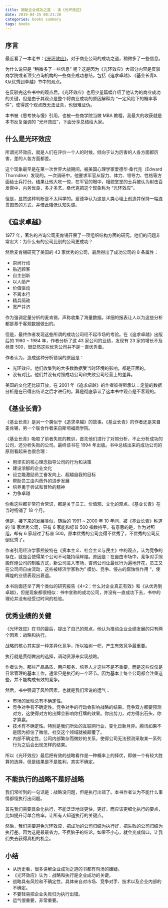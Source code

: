```yaml
---
title: 揭秘企业成功之道 - 读《光环效应》
date: 2019-04-25 00:21:26
categories: books summary
tags: books
---
```


## 序言

最近看了一本老书：[《光环效应》](https://item.jd.com/10081170.html?dist=jd)，对于商业公司的成功之道，稍微多了一些信息。

为什么说只是 “稍微多了一些信息” 呢？这是因为《光环效应》大部分内容是反驳商学院或者顶尖咨询机构的一些商业成功总结，包括《追求卓越》、《基业长青》、《从优秀到卓越》书中的观点。

在反驳完这些书中的观点后，《光环效应》也用少量篇幅介绍了他认为的商业成功的关键，但是由于其观点是整个将商业成功的原因解释为 “一定风险下的概率事件”，使得这个观点既无法证真，也很难证伪。

本书被《思考快与慢》引用，也被一些商学院当做 MBA 教程，我最大的收获就是本书反复强调的 “光环效应”，下面分享总结给大家。

## 什么是光环效应

所谓光环效应，就是人们在评价一个人的时候，倾向于认为厉害的人各方面都厉害，差的人各方面都差。

这个现象最早是在第一次世界大战期间，被美国心理学家爱德华·桑代克（Edward Thorndike）发现的。一次调研中，他要求军官从智力、体力、领导力、性格等方面给士兵打分。结果让他大吃一惊，在军官的眼中，相貌堂堂的士兵被认为射击百发百中，内务优良，多才多艺。桑代克把这个现象称为 “光环效应”。

但是，显然这种判断是不太科学的。爱德华认为这是人类心理上创造并保持一幅连贯图景的方式，并借此降低认知失调。

## 《追求卓越》

1977 年，著名的咨询公司麦肯锡开展了一项组织结构方面的研究。他们的问题非常宏大：为什么有的公司比别的公司更成功？

然后麦肯锡研究了美国的 43 家优秀的公司，最后得出了成功公司的 8 条属性：
 - 崇尚行动
 - 贴近顾客
 - 自主创新
 - 以人助产
 - 价值驱动
 - 不离本行
 - 精兵简政
 - 宽严并济

作为强调定量分析的麦肯锡，声称收集了海量数据。详细的报表让人以为这些分析都是基于客观数据做出的。

但是，最终作者发现这些所谓的成功公司经不起市场的考验。在《追求卓越》出版后的 1980 ~ 1984 年，作者分析了这 43 家公司的业绩，发现有 23 家的增长不及标普 500，很显然这些优秀公司并不是一直优秀着。

作者认为，造成这种分析错误的原因是：
 - 光环效应。他们收集到的大多数数据受当时环境的影响，都是正面的。
 - 没有对比。他们并没有对照成功公司和失败公司经营上的差异。

美国的文化还比较开放，在 2001 年《追求卓越》的作者彼得斯承认：定量的数据分析是在已得出结论之后才进行的。算是彻底承认了这本书中观点是不客观的。


## 《基业长青》

《基业长青》是另一个类似于《追求卓越》的故事。《基业长青》的作者还是来自麦肯锡，另一个联合作者来自斯坦福商学院。

《基业长青》吸取了前者失败的教训，首先他们进行了对照分析，不止分析成功的公司，还分析失败的公司。最终该书在 1994 年出版。书中总结出来的成功公司的原则看起来也很合理：

 - 用坚实的核心理念指导公司的行为和决策
 - 建设浓郁的企业文化
 - 设立能激励员工奋发向上、超越自我的目标
 - 帮助员工由内而外的进步发展
 - 培养勇于尝试和冒险的精神
 - 力争卓越

你看这些都非常符合常识，都是关于员工、价值观、文化的观点。《基业长青》在当时畅销了 18 个月。

但是，接下来的发展类似，随后的 1991 ~ 2000 年 10 年间，被《基业长青》称道的 18 家优秀公司，只有 6 家能和标普 500 指数持平。有意思的是，作为对照组，却有 6 家超过了标普 500。原本优秀的公司变得不优秀了，不优秀的公司反倒优秀了。

作者引用经济学家熊彼特在《资本主义、社会主义与民主》中的观点，认为竞争的存在，就是会使得某个公司不可能持续辉煌。原因是：在自由市场中，竞争对手照搬辉煌公司的制胜方式，新公司进入市场，咨询公司让最优行为遍地开花，员工又在公司间自由流动，这些被经济学家称为” 模仿、竞争、侵占的腐蚀性作用 “，使辉煌的业绩表现出衰退。

本书后面还举了两个类似的研究报告《4+2：什么对企业真正有效》和《从优秀到卓越》，但是现象都很相似：书中宣称的成功公司，并没有一直成功下去，书中的理论并没有经受过时间的检验。

## 优秀业绩的关健

《光环效应》在书的最后，提出了自己的观点，他认为推动企业业绩发展的只有两个因素：战略和执行。

战略的核心其实是一种差异化竞争，所以独树一帜，产生有效竞争最重要。

执行就是贯彻做出的选择，调动资源来实现战略。

作者认为，那些产品品质、用户服务、培养人才这些不是不重要，而是这些仅仅是日常管理的基本工作，通常只是执行的一个环节。因为基本上每个公司都会注重这些，并不能构成有效的竞争。

然后，书中强调了风险因素，也就是我们常说的运气：
 - 市场的反映总有不确定性。
 - 竞争对手有不确定性。竞争对手的行动会影响战略的结果。竞争双方都要预测对方，这使得对方的出牌会影响你打牌的效果。你出剪刀，对方得出石头，你才算赢。
 - 技术有不确定性。特别是我们所处的互联网行业，变化日新月异。腾讯如果不是因为抓住了微信，社交这个领域就被颠覆了。
 - 内部不确定性。公司内部繁杂而微妙的关系，使得公司无法预测采取某一系列行为之后会出现怎样的结果。

所以《光环效应》最后把有效的战略看作是一种概率上的择优，即做一个有较大胜算的选择，但是结果是不是胜利，其实不确定。

## 不能执行的战略不是好战略

我们常听到的一句话是：战略没问题，但是执行出错了。本书作者认为不能什么事情都怪执行出问题。

首先我们需要具象化执行，不能泛泛地谈更快，更好。而应该更细化执行的要点，比如提升订单合格率。让所有人知道执行的关键点。

然后，我们需要避免光环效应，把成功的公司归结为执行好，把失败的公司归结为执行差。因为这是最最省力，不费脑子的结论。如果不小心，就会变成借口，让我们失去获得真相的机会。

## 小结

 - 从历史看，很多讲解企业成功之道的书都有鸡汤的嫌疑。
 - 《光环效应》认为：战略和执行是企业成功的关键。
 - 战略具有风险和不确定性，具体来自对市场、竞争对手、技术以及企业内部的不确定。
 - 不要轻易把企业失败归为执行出错。
 - 运气很重要，非常重要。
